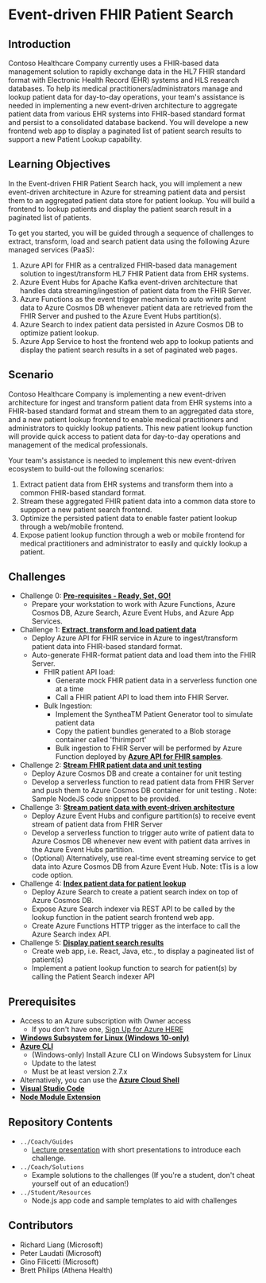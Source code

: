 # Event-driven FHIR Patient Search
## Introduction
Contoso Healthcare Company currently uses a FHIR-based data management solution to rapidly exchange data in the HL7 FHIR standard format with Electronic Health Record (EHR) systems and HLS research databases.  To help its medical practitioners/administrators manage and lookup patient data for day-to-day operations, your team's assistance is needed in implementing a new event-driven architecture to aggregate patient data from various EHR systems into FHIR-based standard format and persist to a consolidated database backend.  You will develope a new frontend web app to display a paginated list of patient search results to support a new Patient Lookup capability.  

 
## Learning Objectives
In the Event-driven FHIR Patient Search hack, you will implement a new event-driven architecture in Azure for streaming patient data and persist them to an aggregated patient data store for patient lookup.  You will build a frontend to lookup patients and display the patient search result in a paginated list of patients.

To get you started, you will be guided through a sequence of challenges to extract, transform, load and search patient data using the following Azure managed services (PaaS):
1. Azure API for FHIR as a centralized FHIR-based data management solution to ingest/transform HL7 FHIR Patient data from EHR systems.
2. Azure Event Hubs for Apache Kafka event-driven architecture that handles data streaming/ingestion of patient data from the FHIR Server.
3. Azure Functions as the event trigger mechanism to auto write patient data to Azure Cosmos DB whenever patient data are retrieved from the FHIR Server and pushed to the Azure Event Hubs partition(s).
4. Azure Search to index patient data persisted in Azure Cosmos DB to optimize patient lookup.
5. Azure App Service to host the frontend web app to lookup patients and display the patient search results in a set of paginated web pages.

## Scenario
Contoso Healthcare Company is implementing a new event-driven architecture for ingest and transform patient data from EHR systems into a FHIR-based standard format and stream them to an aggregated data store, and a new patient lookup frontend to enable medical practitioners and administrators to quickly lookup patients.  This new patient lookup function will provide quick access to patient data for day-to-day operations and management of the medical professionals.  

Your team's assistance is needed to implement this new event-driven ecosystem to build-out the following scenarios:
1. Extract patient data from EHR systems and transform them into a common FHIR-based standard format.
2. Stream these aggregated FHIR patient data into a common data store to suppport a new patient search frontend.
3. Optimize the persisted patient data to enable faster patient lookup through a web/mobile frontend. 
4. Expose patient lookup function through a web or mobile frontend for medical practitioners and administrator to easily and quickly lookup a patient.

## Challenges
- Challenge 0: **[Pre-requisites - Ready, Set, GO!](Student/Challenge00.md)**
   - Prepare your workstation to work with Azure Functions, Azure Cosmos DB, Azure Search, Azure Event Hubs, and Azure App Services.
- Challenge 1: **[Extract, transform and load patient data](Student/Challenge01.md)**
   - Deploy Azure API for FHIR service in Azure to ingest/transform patient data into FHIR-based standard format.
   - Auto-generate FHIR-format patient data and load them into the FHIR Server. 
      - FHIR patient API load: 
         - Generate mock FHIR patient data in a serverless function one at a time 
         - Call a FHIR patient API to load them into FHIR Server.
      - Bulk Ingestion: 
         - Implement the SyntheaTM Patient Generator tool to simulate patient data 
         - Copy the patient bundles generated to a Blob storage container called 'fhirimport'
         - Bulk ingestion to FHIR Server will be performed by Azure Function deployed by **[Azure API for FHIR samples](https://github.com/microsoft/fhir-server-samples)**.
- Challenge 2: **[Stream FHIR patient data and unit testing](Student/Challenge02.md)**
   - Deploy Azure Cosmos DB and create a container for unit testing
   - Develop a serverless function to read patient data from FHIR Server and push them to Azure Cosmos DB container for unit testing .  Note: Sample NodeJS code snippet to be provided.
- Challenge 3: **[Stream patient data with event-driven architecture](Student/Challenge03.md)**
   - Deploy Azure Event Hubs and configure partition(s) to receive event stream of patient data from FHIR Server
   - Develop a serverless function to trigger auto write of patient data to Azure Cosmos DB whenever new event with patient data arrives in the Azure Event Hubs partition.
   - (Optional) Alternatively, use real-time event streaming service to get data into Azure Cosmos DB from Azure Event Hub.  Note: tTis is a low code option.
- Challenge 4: **[Index patient data for patient lookup](Student/Challenge04.md)**
   - Deploy Azure Search to create a patient search index on top of Azure Cosmos DB.
   - Expose Azure Search indexer via REST API to be called by the lookup function in the patient search frontend web app.
   - Create Azure Functions HTTP trigger as the interface to call the Azure Search index API.
- Challenge 5: **[Display patient search results](Student/Challenge05.md)**
   - Create web app, i.e. React, Java, etc., to display a pagineated list of patient(s)
   - Implement a patient lookup function to search for patient(s) by calling the Patient Search indexer API

## Prerequisites
- Access to an Azure subscription with Owner access
   - If you don't have one, [Sign Up for Azure HERE](https://azure.microsoft.com/en-us/free/)
- [**Windows Subsystem for Linux (Windows 10-only)**](https://docs.microsoft.com/en-us/windows/wsl/install-win10)
- [**Azure CLI**](https://docs.microsoft.com/en-us/cli/azure/install-azure-cli)
   - (Windows-only) Install Azure CLI on Windows Subsystem for Linux
   - Update to the latest
   - Must be at least version 2.7.x
- Alternatively, you can use the [**Azure Cloud Shell**](https://shell.azure.com/)
- [**Visual Studio Code**](https://code.visualstudio.com/)
- [**Node Module Extension**](https://code.visualstudio.com/docs/nodejs/extensions)

## Repository Contents
- `../Coach/Guides`
  - [Lecture presentation](Coach/Guides/Lectures.pptx) with short presentations to introduce each challenge.
- `../Coach/Solutions`
   - Example solutions to the challenges (If you're a student, don't cheat yourself out of an education!)
- `../Student/Resources`
   - Node.js app code and sample templates to aid with challenges

## Contributors
- Richard Liang (Microsoft)
- Peter Laudati (Microsoft)
- Gino Filicetti (Microsoft)
- Brett Philips (Athena Health)



